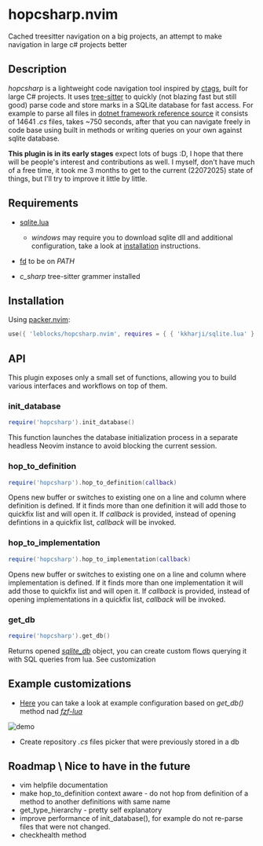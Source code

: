 # hopcsharp.nvim

Cached treesitter navigation on a big projects, an attempt to make navigation in large c# projects better

## Description

_hopcsharp_ is a lightweight code navigation tool inspired by [ctags](https://github.com/universal-ctags/ctags), built
for large C# projects. It uses [tree-sitter](https://tree-sitter.github.io/tree-sitter/) to quickly (not blazing fast
but still good) parse code and store marks in a SQLite database for fast access. For example to parse all files in
[dotnet framework reference source](https://github.com/microsoft/referencesource) it consists of 14641 _.cs_ files,
takes ~750 seconds, after that you can navigate freely in code base using built in methods or writing queries on your
own against sqlite database.

__This plugin is in its early stages__ expect lots of bugs :D, I hope that there will be people's interest and
contributions as well. I myself, don't have much of a free time, it took me 3 months to get to the current (22072025)
state of things, but I'll try to improve it little by little.

## Requirements

* [sqlite.lua](https://github.com/kkharji/sqlite.lua)
    * _windows_ may require you to download sqlite dll and additional configuration, take a look at [installation](https://github.com/kkharji/sqlite.lua?tab=readme-ov-file#-installation)
    instructions.

* [fd](https://github.com/sharkdp/fd) to be on _PATH_
* _c_sharp_ tree-sitter grammer installed

## Installation

Using [packer.nvim](https://github.com/wbthomason/packer.nvim):

```lua
use({ 'leblocks/hopcsharp.nvim', requires = { { 'kkharji/sqlite.lua' } } })
```

## API
This plugin exposes only a small set of functions, allowing you to build various interfaces and workflows on top of them.

### init_database

```lua
require('hopcsharp').init_database()
```
This function launches the database initialization process in a separate headless Neovim instance to avoid blocking the
current session.

### hop_to_definition

```lua
require('hopcsharp').hop_to_definition(callback)
```

Opens new buffer or switches to existing one on a line and column where definition is defined. If it finds more than
one definition it will add those to quickfix list and will open it. If _callback_ is provided, instead of opening
defintions in a quickfix list, _callback_ will be invoked.

### hop_to_implementation

```lua
require('hopcsharp').hop_to_implementation(callback)
```

Opens new buffer or switches to existing one on a line and column where implementation is defined. If it finds more than
one implementation it will add those to quickfix list and will open it. If _callback_ is provided, instead of opening
implementations in a quickfix list, _callback_ will be invoked.

### get_db

```lua
require('hopcsharp').get_db()
```

Returns opened _[sqlite_db](https://github.com/kkharji/sqlite.lua/blob/50092d60feb242602d7578398c6eb53b4a8ffe7b/doc/sqlite.txt#L76)_ object, you can create custom flows querying it with SQL queries from lua. See customization

## Example customizations

* [Here](https://github.com/leblocks/dotfiles/blob/master/packages/neovim/config/lua/plugins/hopcsharp.lua) you can take
a look at example configuration based on _get_db()_ method nad _[fzf-lua](https://github.com/ibhagwan/fzf-lua)_

![demo](https://media2.giphy.com/media/v1.Y2lkPTc5MGI3NjExODhzM2JnMTc1eGZ0ajB5cjFvNXF5ZDV1aDFkbG5saWhwcGo4a3o2ZSZlcD12MV9pbnRlcm5hbF9naWZfYnlfaWQmY3Q9Zw/HXFp3DblkKtrcOBn8J/giphy.gif)

* Create repository _.cs_ files picker that were previously stored in a db


## Roadmap \ Nice to have in the future
* vim helpfile documentation
* make hop_to_definition context aware - do not hop from definition of a method to another definitions with same name
* get_type_hierarchy - pretty self explanatory
* improve performance of init_database(), for example do not re-parse files that were not changed.
* checkhealth method

